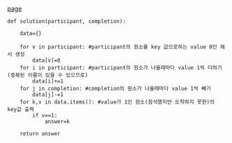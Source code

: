 [page](https://programmers.co.kr/learn/courses/30/lessons/42576)

    def solution(participant, completion):

        data={}

        for v in participant: #participant의 원소를 key 값으로하는 value 0인 해시 생성
            data[v]=0
        for i in participant: #participant의 원소가 나올때마다 value 1씩 더하기(중복된 이름이 있을 수 있으므로)
            data[i]+=1
        for j in completion: #completion의 원소가 나올때마다 value 1씩 빼기
            data[j]-=1
        for k,v in data.items(): #value가 1인 원소(참석했지만 도착하지 못한)의 key값 출력
            if v==1:
                answer=k

        return answer
